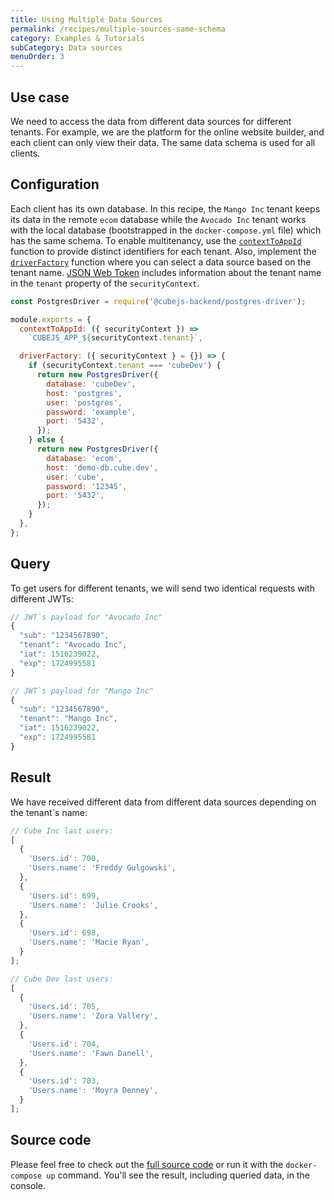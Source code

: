 ```yaml
---
title: Using Multiple Data Sources
permalink: /recipes/multiple-sources-same-schema
category: Examples & Tutorials
subCategory: Data sources
menuOrder: 3
---
```


## Use case

We need to access the data from different data sources for different tenants.
For example, we are the platform for the online website builder, and each client
can only view their data. The same data schema is used for all clients.

## Configuration

Each client has its own database. In this recipe, the `Mango Inc` tenant keeps its data in the remote `ecom` database while the `Avocado Inc` tenant works with the local database (bootstrapped in the `docker-compose.yml` file) which has the same schema.
To enable multitenancy, use the [`contextToAppId`](https://cube.dev/docs/config#options-reference-context-to-app-id) function to provide distinct identifiers for each tenant.
Also, implement the [`driverFactory`](https://cube.dev/docs/config#options-reference-driver-factory) function where you can select a data source based on the tenant name. [JSON Web Token](https://cube.dev/docs/security) includes information
about the tenant name in the `tenant` property of the `securityContext`.

```javascript
const PostgresDriver = require('@cubejs-backend/postgres-driver');

module.exports = {
  contextToAppId: ({ securityContext }) =>
    `CUBEJS_APP_${securityContext.tenant}`,

  driverFactory: ({ securityContext } = {}) => {
    if (securityContext.tenant === 'cubeDev') {
      return new PostgresDriver({
        database: 'cubeDev',
        host: 'postgres',
        user: 'postgres',
        password: 'example',
        port: '5432',
      });
    } else {
      return new PostgresDriver({
        database: 'ecom',
        host: 'demo-db.cube.dev',
        user: 'cube',
        password: '12345',
        port: '5432',
      });
    }
  },
};
```

## Query

To get users for different tenants, we will send two identical requests with
different JWTs:

```javascript
// JWT`s payload for "Avocado Inc"
{
  "sub": "1234567890",
  "tenant": "Avocado Inc",
  "iat": 1516239022,
  "exp": 1724995581
}
```
```javascript
// JWT`s payload for "Mango Inc"
{
  "sub": "1234567890",
  "tenant": "Mango Inc",
  "iat": 1516239022,
  "exp": 1724995581
}
```

## Result

We have received different data from different data sources depending on the
tenant`s name:

```javascript
// Cube Inc last users:
[
  {
    'Users.id': 700,
    'Users.name': 'Freddy Gulgowski',
  },
  {
    'Users.id': 699,
    'Users.name': 'Julie Crooks',
  },
  {
    'Users.id': 698,
    'Users.name': 'Macie Ryan',
  }
];
```

```javascript
// Cube Dev last users:
[
  {
    'Users.id': 705,
    'Users.name': 'Zora Vallery',
  },
  {
    'Users.id': 704,
    'Users.name': 'Fawn Danell',
  },
  {
    'Users.id': 703,
    'Users.name': 'Moyra Denney',
  }
];
```

## Source code

Please feel free to check out the
[full source code](https://github.com/cube-js/cube.js/tree/master/examples/recipes/multiple-sources-same-schema)
or run it with the `docker-compose up` command. You'll see the result, including
queried data, in the console.

